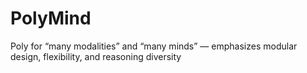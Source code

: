 # PolyMind
Poly for “many modalities” and “many minds” — emphasizes modular design, flexibility, and reasoning diversity
